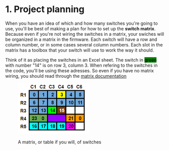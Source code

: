 # 1. Project planning

When you have an idea of which and how many switches you're going to use, you'll be best of making a plan for how to set up the **switch matrix**. Because even if you're not wiring the switches in a matrix, your swiches will be organized in a matrix in  the firmware. Each switch will have a row and column number, or in some cases several column numbers. Each slot in the matrix has a toolbox that your switch will use to work the way it should.&#x20;

Think of it as placing the switches in an Excel sheet. The switch in <mark style="background-color:green;">green</mark> with number "14" is on row 3, column 3. When refering to the switches in the code, you'll be using these adresses. So even if you have no matrix wiring, you should read through the [matrix documentation](matrix.md)&#x20;

<figure><img src="../.gitbook/assets/image (3) (1).png" alt=""><figcaption><p>A matrix, or table if you will, of switches</p></figcaption></figure>

